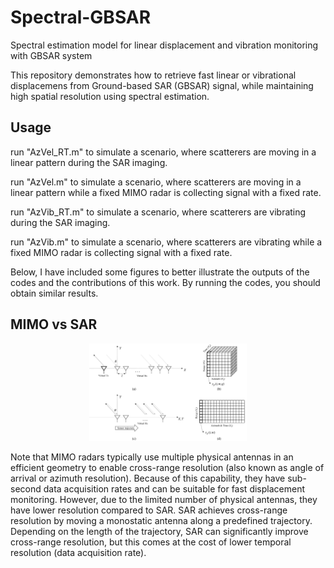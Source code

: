 # Spectral-GBSAR
Spectral estimation model for linear displacement and vibration monitoring with GBSAR system 

This repository demonstrates how to retrieve fast linear or vibrational displacemens from Ground-based SAR (GBSAR) signal, while maintaining high spatial resolution using spectral estimation.
## Usage
run "AzVel_RT.m" to simulate a scenario, where scatterers are moving in a linear pattern during the SAR imaging.

run "AzVel.m" to simulate a scenario, where scatterers are moving in a linear pattern while a fixed MIMO radar is collecting signal with a fixed rate.

run "AzVib_RT.m" to simulate a scenario, where scatterers are vibrating during the SAR imaging.

run "AzVib.m" to simulate a scenario, where scatterers are vibrating while a fixed MIMO radar is collecting signal with a fixed rate.

Below, I have included some figures to better illustrate the outputs of the codes and the contributions of this work. By running the codes, you should obtain similar results.

## MIMO vs SAR
<p align="center">
 <img src="results/imaging modes.jpg" width=50%>
</p>

Note that MIMO radars typically use multiple physical antennas in an efficient geometry to enable cross-range resolution (also known as angle of arrival or azimuth resolution). Because of this capability, they have sub-second data acquisition rates and can be suitable for fast displacement monitoring. However, due to the limited number of physical antennas, they have lower resolution compared to SAR. SAR achieves cross-range resolution by moving a monostatic antenna along a predefined trajectory. Depending on the length of the trajectory, SAR can significantly improve cross-range resolution, but this comes at the cost of lower temporal resolution (data acquisition rate).

